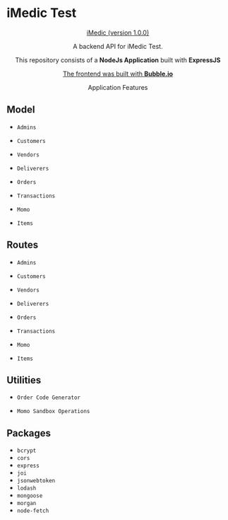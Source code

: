 # iMedic Test
<p align="center">
    <a href="https://imedic-test.herokuapp.com/">
        <p align="center">iMedic (version 1.0.0)</p>
    </a>
    
</p>

<p align="center">
    A backend API for iMedic Test.
</p>

<p align="center">
    This repository consists of a <strong>NodeJs Application</strong> built with <strong>ExpressJS</strong> 
</p>

<p align="center">
    <a href="https://imedictest.bubbleapps.io/version-test" target="_blank">
        <p align="center">The frontend was built with <strong>Bubble.io</strong></p>
    </a>
    
</p>


<p align="center">
    <p align="center">Application Features</p>
</p>


## Model

- `Admins`

- `Customers`

- `Vendors`

- `Deliverers`

- `Orders`

- `Transactions`

- `Momo`

- `Items`

## Routes

- `Admins`

- `Customers`

- `Vendors`

- `Deliverers`

- `Orders`

- `Transactions`

- `Momo`

- `Items`

## Utilities

- `Order Code Generator`

- `Momo Sandbox Operations`

## Packages

- `bcrypt`
- `cors`
- `express`
- `joi`
- `jsonwebtoken`
- `lodash`
- `mongoose`
- `morgan`
- `node-fetch`




